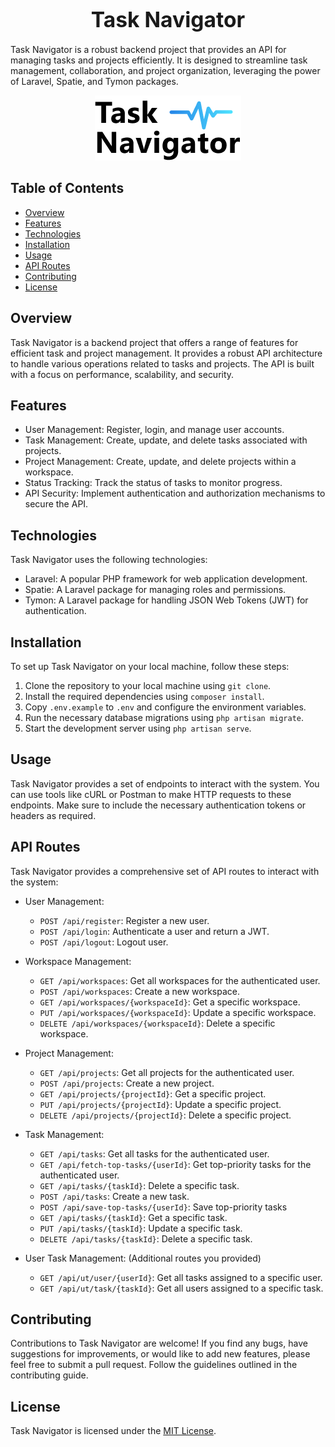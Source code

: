 <div align="center">

# <span style="font-size: larger;">Task Navigator</span>

</div>

Task Navigator is a robust backend project that provides an API for managing tasks and projects efficiently. It is designed to streamline task management, collaboration, and project organization, leveraging the power of Laravel, Spatie, and Tymon packages.

<div align="center">

![Task Navigator](images/logo/task-navigator-logo.png)

</div>

## Table of Contents

- [Overview](#overview)
- [Features](#features)
- [Technologies](#technologies)
- [Installation](#installation)
- [Usage](#usage)
- [API Routes](#api-routes)
- [Contributing](#contributing)
- [License](#license)

[//]: # (- [Docker Deployment]&#40;#docker-deployment&#41;)
[//]: # (- [Version Control with Git]&#40;#version-control-with-git&#41;)

## Overview

Task Navigator is a backend project that offers a range of features for efficient task and project management. It provides a robust API architecture to handle various operations related to tasks and projects. The API is built with a focus on performance, scalability, and security.

## Features

- User Management: Register, login, and manage user accounts.
- Task Management: Create, update, and delete tasks associated with projects.
- Project Management: Create, update, and delete projects within a workspace.
- Status Tracking: Track the status of tasks to monitor progress.
- API Security: Implement authentication and authorization mechanisms to secure the API.

## Technologies

Task Navigator uses the following technologies:

- Laravel: A popular PHP framework for web application development.
- Spatie: A Laravel package for managing roles and permissions.
- Tymon: A Laravel package for handling JSON Web Tokens (JWT) for authentication.

## Installation

To set up Task Navigator on your local machine, follow these steps:

1. Clone the repository to your local machine using `git clone`.
2. Install the required dependencies using `composer install`.
3. Copy `.env.example` to `.env` and configure the environment variables.
4. Run the necessary database migrations using `php artisan migrate`.
5. Start the development server using `php artisan serve`.

## Usage

Task Navigator provides a set of endpoints to interact with the system. You can use tools like cURL or Postman to make HTTP requests to these endpoints. Make sure to include the necessary authentication tokens or headers as required.

## API Routes

Task Navigator provides a comprehensive set of API routes to interact with the system:

- User Management:
    - `POST /api/register`: Register a new user.
    - `POST /api/login`: Authenticate a user and return a JWT.
    - `POST /api/logout`: Logout user.

- Workspace Management:
    - `GET /api/workspaces`: Get all workspaces for the authenticated user.
    - `POST /api/workspaces`: Create a new workspace.
    - `GET /api/workspaces/{workspaceId}`: Get a specific workspace.
    - `PUT /api/workspaces/{workspaceId}`: Update a specific workspace.
    - `DELETE /api/workspaces/{workspaceId}`: Delete a specific workspace.

- Project Management:
    - `GET /api/projects`: Get all projects for the authenticated user.
    - `POST /api/projects`: Create a new project.
    - `GET /api/projects/{projectId}`: Get a specific project.
    - `PUT /api/projects/{projectId}`: Update a specific project.
    - `DELETE /api/projects/{projectId}`: Delete a specific project.

- Task Management:
    - `GET /api/tasks`: Get all tasks for the authenticated user.
    - `GET /api/fetch-top-tasks/{userId}`: Get top-priority tasks for the authenticated user.
    - `GET /api/tasks/{taskId}`: Delete a specific task.
    - `POST /api/tasks`: Create a new task.
    - `POST /api/save-top-tasks/{userId}`: Save top-priority tasks
    - `GET /api/tasks/{taskId}`: Get a specific task.
    - `PUT /api/tasks/{taskId}`: Update a specific task.
    - `DELETE /api/tasks/{taskId}`: Delete a specific task.

- User Task Management: (Additional routes you provided)
    - `GET /api/ut/user/{userId}`: Get all tasks assigned to a specific user.
    - `GET /api/ut/task/{taskId}`: Get all users assigned to a specific task.

## Contributing

Contributions to Task Navigator are welcome! If you find any bugs, have suggestions for improvements, or would like to add new features, please feel free to submit a pull request. Follow the guidelines outlined in the contributing guide.

[//]: # (## Docker Deployment)
[//]: # ()
[//]: # (To deploy Task Navigator using Docker, follow these steps:)
[//]: # ()
[//]: # (1. Build the Docker image using `docker build -t task-navigator .`.)
[//]: # (2. Run the Docker container using `docker run -p 8000:80 task-navigator`.)

## License

Task Navigator is licensed under the [MIT License](LICENSE).

